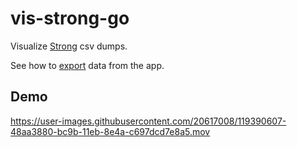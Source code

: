 # vis-strong-go

Visualize [Strong](https://www.strong.app/) csv dumps.

See how to [export](https://help.strongapp.io/article/235-export-strong-data) data from the app.

## Demo 
https://user-images.githubusercontent.com/20617008/119390607-48aa3880-bc9b-11eb-8e4a-c697dcd7e8a5.mov


